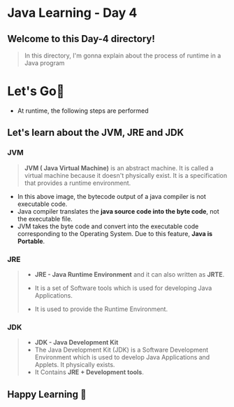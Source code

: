# Java Learning - Day 4

## Welcome to this Day-4 directory!

> In this directory, I'm gonna explain about the process of runtime in a Java program

# Let's Go🚀

 - At runtime, the following steps are performed

   <!-- image -->

## Let's learn about the JVM, JRE and JDK

 ### JVM

 > **JVM ( Java Virtual Machine)** is an abstract machine. It is called a virtual machine because it doesn't physically exist. It is a specification that provides a runtime environment.

 <!-- image -->


 - In this above image, the bytecode output of a java compiler is not executable code. 
 - Java compiler translates the **java source code into the byte code**, not the executable file. 
 - JVM takes the byte code and convert into the executable code corresponding to the Operating System. Due to this feature, **Java is Portable**.



### JRE

>  - **JRE - Java Runtime Environment** and  it can also written as **JRTE**.
>
> - It is a set of Software tools which is used for developing Java Applications.
> 
> - It is used to provide the Runtime Environment.

### JDK

> - **JDK - Java Development Kit**
> - The Java Development Kit (JDK) is a Software Development Environment which is used to develop Java Applications and Applets. It physically exists. 
> - It Contains **JRE + Development tools**.
 

 ## Happy Learning 💫